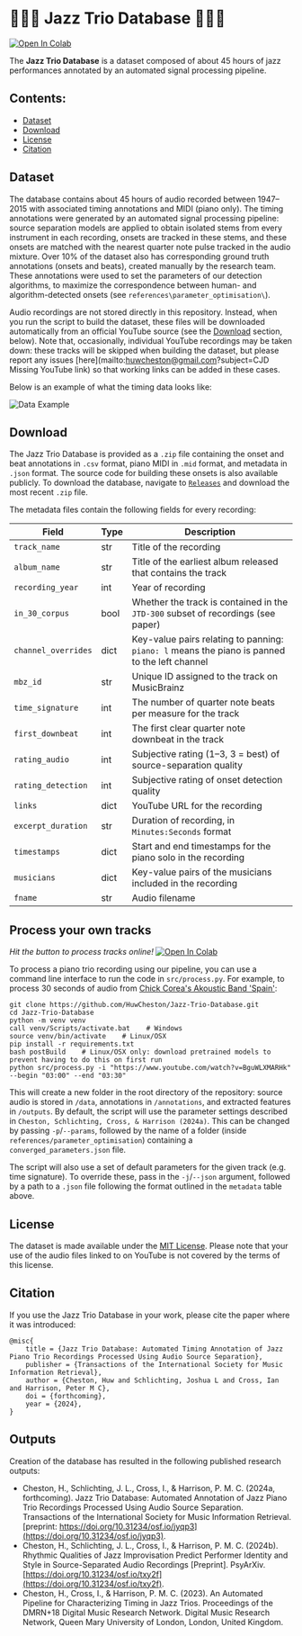 # 🎹🎻🥁  Jazz Trio Database 🎹🎻🥁

<a target="_blank" href="https://colab.research.google.com/github/HuwCheston/Jazz-Trio-Database/blob/main/example.ipynb">
  <img src="https://colab.research.google.com/assets/colab-badge.svg" alt="Open In Colab"/>
</a>

The **Jazz Trio Database** is a dataset composed of about 45 hours of jazz performances annotated by an automated signal processing pipeline.

## Contents:
- [Dataset](#dataset)
- [Download](#download)
- [License](#license)
- [Citation](#outputs)

## Dataset

The database contains about 45 hours of audio recorded between 1947–2015 with associated timing annotations and MIDI (piano only). The timing annotations were generated by an automated signal processing pipeline: source separation models are applied to obtain isolated stems from every instrument in each recording, onsets are tracked in these stems, and these onsets are matched with the nearest quarter note pulse tracked in the audio mixture. Over 10% of the dataset also has corresponding ground truth annotations (onsets and beats), created manually by the research team. These annotations were used to set the parameters of our detection algorithms, to maximize the correspondence between human- and algorithm-detected onsets (see `references\parameter_optimisation\`). 

Audio recordings are not stored directly in this repository. Instead, when you run the script to build the dataset, these files will be downloaded automatically from an official YouTube source (see the [Download](#download) section, below). Note that, occasionally, individual YouTube recordings may be taken down: these tracks will be skipped when building the dataset, but please report any issues [here](mailto:huwcheston@gmail.com?subject=CJD Missing YouTube link) so that working links can be added in these cases.

Below is an example of what the timing data looks like:

![Data Example](https://raw.githubusercontent.com/HuwCheston/Jazz-Trio-Database/main/references/images/data_example.jpg)

## Download

The Jazz Trio Database is provided as a `.zip` file containing the onset and beat annotations in `.csv` format, piano MIDI in `.mid` format, and metadata in `.json` format. The source code for building these onsets is also available publicly. To download the database, navigate to [`Releases`](https://github.com/HuwCheston/Jazz-Trio-Database/releases) and download the most recent `.zip` file.

The metadata files contain the following fields for every recording:

| Field               | Type | Description                                                                                   |
|---------------------|------|-----------------------------------------------------------------------------------------------|
| `track_name`        | str  | Title of the recording                                                                        |
| `album_name`        | str  | Title of the earliest album released that contains the track                                  |
| `recording_year`    | int  | Year of recording                                                                             |
| `in_30_corpus`      | bool | Whether the track is contained in the `JTD-300` subset of recordings (see paper)              |
| `channel_overrides` | dict | Key-value pairs relating to panning: `piano: l` means the piano is panned to the left channel |
| `mbz_id`            | str  | Unique ID assigned to the track on MusicBrainz                                                |
| `time_signature`    | int  | The number of quarter note beats per measure for the track                                    |
| `first_downbeat`    | int  | The first clear quarter note downbeat in the track                                            |
| `rating_audio`      | int  | Subjective rating (1–3, 3 = best) of source-separation quality                                |
| `rating_detection`  | int  | Subjective rating of onset detection quality                                                  |
| `links`             | dict | YouTube URL for the recording                                                                 |
| `excerpt_duration`  | str  | Duration of recording, in `Minutes:Seconds` format                                            |
| `timestamps`        | dict | Start and end timestamps for the piano solo in the recording                                  |
| `musicians`         | dict | Key-value pairs of the musicians included in the recording                                    |
| `fname`             | str  | Audio filename                                                                                |

## Process your own tracks

*Hit the button to process tracks online!* <a target="_blank" href="https://colab.research.google.com/github/HuwCheston/Jazz-Trio-Database/blob/main/example.ipynb">
  <img src="https://colab.research.google.com/assets/colab-badge.svg" alt="Open In Colab"/>
</a>

To process a piano trio recording using our pipeline, you can use a command line interface to run the code in `src/process.py`. For example, to process 30 seconds of audio from [Chick Corea's Akoustic Band 'Spain'](https://www.youtube.com/watch?v=BguWLXMARHk):

```
git clone https://github.com/HuwCheston/Jazz-Trio-Database.git
cd Jazz-Trio-Database
python -m venv venv
call venv/Scripts/activate.bat    # Windows
source venv/bin/activate    # Linux/OSX
pip install -r requirements.txt
bash postBuild    # Linux/OSX only: download pretrained models to prevent having to do this on first run
python src/process.py -i "https://www.youtube.com/watch?v=BguWLXMARHk" --begin "03:00" --end "03:30"
```

This will create a new folder in the root directory of the repository: source audio is stored in `/data`, annotations in `/annotations`, and extracted features in `/outputs`. By default, the script will use the parameter settings described in `Cheston, Schlichting, Cross, & Harrison (2024a)`. This can be changed by passing `-p`/`--params`, followed by the name of a folder (inside `references/parameter_optimisation`) containing a `converged_parameters.json` file.

The script will also use a set of default parameters for the given track (e.g. time signature). To override these, pass in the `-j`/`--json` argument, followed by a path to a `.json` file following the format outlined in the `metadata` table above.


## License

The dataset is made available under the [MIT License](https://spdx.org/licenses/MIT.html). Please note that your use of the audio files linked to on YouTube is not covered by the terms of this license.

## Citation

If you use the Jazz Trio Database in your work, please cite the paper where it was introduced:

```
@misc{
	title = {Jazz Trio Database: Automated Timing Annotation of Jazz Piano Trio Recordings Processed Using Audio Source Separation},
	publisher = {Transactions of the International Society for Music Information Retrieval},
	author = {Cheston, Huw and Schlichting, Joshua L and Cross, Ian and Harrison, Peter M C},
	doi = {forthcoming},
	year = {2024},
}
```

## Outputs

Creation of the database has resulted in the following published research outputs:

- Cheston, H., Schlichting, J. L., Cross, I., & Harrison, P. M. C. (2024a, forthcoming). Jazz Trio Database: Automated Annotation of Jazz Piano Trio Recordings Processed Using Audio Source Separation. Transactions of the International Society for Music Information Retrieval. [preprint: https://doi.org/10.31234/osf.io/jyqp3](https://doi.org/10.31234/osf.io/jyqp3).
- Cheston, H., Schlichting, J. L., Cross, I., & Harrison, P. M. C. (2024b). Rhythmic Qualities of Jazz Improvisation Predict Performer Identity and Style in Source-Separated Audio Recordings [Preprint]. PsyArXiv. [https://doi.org/10.31234/osf.io/txy2f](https://doi.org/10.31234/osf.io/txy2f).
- Cheston, H., Cross, I., & Harrison, P. M. C. (2023). An Automated Pipeline for Characterizing Timing in Jazz Trios. Proceedings of the DMRN+18 Digital Music Research Network. Digital Music Research Network, Queen Mary University of London, London, United Kingdom.
